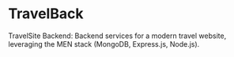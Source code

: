 # TravelBack
TravelSite Backend: Backend services for a modern travel website, leveraging the MEN stack (MongoDB, Express.js, Node.js).
